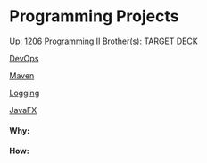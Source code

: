 # Programming Projects

Up: [1206 Programming II](1206_programming_ii)
Brother(s):
TARGET DECK

[DevOps](devops)

[Maven](maven)

[Logging](logging)

[JavaFX](javafx)





























#### Why:
#### How:










